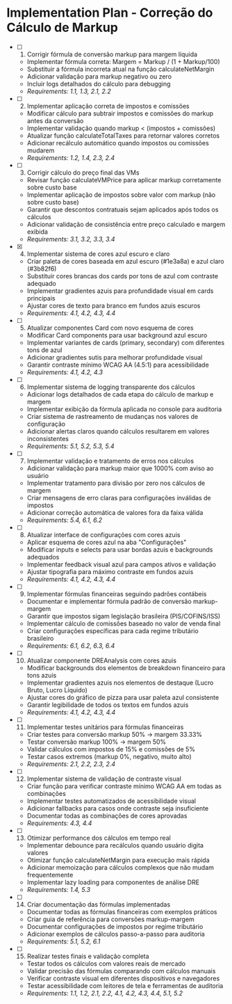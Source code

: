 # Implementation Plan - Correção do Cálculo de Markup

- [ ] 1. Corrigir fórmula de conversão markup para margem líquida
  - Implementar fórmula correta: Margem = Markup / (1 + Markup/100)
  - Substituir a fórmula incorreta atual na função calculateNetMargin
  - Adicionar validação para markup negativo ou zero
  - Incluir logs detalhados do cálculo para debugging
  - _Requirements: 1.1, 1.3, 2.1, 2.2_

- [ ] 2. Implementar aplicação correta de impostos e comissões
  - Modificar cálculo para subtrair impostos e comissões do markup antes da conversão
  - Implementar validação quando markup < (impostos + comissões)
  - Atualizar função calculateTotalTaxes para retornar valores corretos
  - Adicionar recálculo automático quando impostos ou comissões mudarem
  - _Requirements: 1.2, 1.4, 2.3, 2.4_

- [ ] 3. Corrigir cálculo do preço final das VMs
  - Revisar função calculateVMPrice para aplicar markup corretamente sobre custo base
  - Implementar aplicação de impostos sobre valor com markup (não sobre custo base)
  - Garantir que descontos contratuais sejam aplicados após todos os cálculos
  - Adicionar validação de consistência entre preço calculado e margem exibida
  - _Requirements: 3.1, 3.2, 3.3, 3.4_

- [x] 4. Implementar sistema de cores azul escuro e claro




  - Criar paleta de cores baseada em azul escuro (#1e3a8a) e azul claro (#3b82f6)
  - Substituir cores brancas dos cards por tons de azul com contraste adequado
  - Implementar gradientes azuis para profundidade visual em cards principais
  - Ajustar cores de texto para branco em fundos azuis escuros
  - _Requirements: 4.1, 4.2, 4.3, 4.4_

- [ ] 5. Atualizar componentes Card com novo esquema de cores
  - Modificar Card components para usar background azul escuro
  - Implementar variantes de cards (primary, secondary) com diferentes tons de azul
  - Adicionar gradientes sutis para melhorar profundidade visual
  - Garantir contraste mínimo WCAG AA (4.5:1) para acessibilidade
  - _Requirements: 4.1, 4.2, 4.3_

- [ ] 6. Implementar sistema de logging transparente dos cálculos
  - Adicionar logs detalhados de cada etapa do cálculo de markup e margem
  - Implementar exibição da fórmula aplicada no console para auditoria
  - Criar sistema de rastreamento de mudanças nos valores de configuração
  - Adicionar alertas claros quando cálculos resultarem em valores inconsistentes
  - _Requirements: 5.1, 5.2, 5.3, 5.4_

- [ ] 7. Implementar validação e tratamento de erros nos cálculos
  - Adicionar validação para markup maior que 1000% com aviso ao usuário
  - Implementar tratamento para divisão por zero nos cálculos de margem
  - Criar mensagens de erro claras para configurações inválidas de impostos
  - Adicionar correção automática de valores fora da faixa válida
  - _Requirements: 5.4, 6.1, 6.2_

- [ ] 8. Atualizar interface de configurações com cores azuis
  - Aplicar esquema de cores azul na aba "Configurações"
  - Modificar inputs e selects para usar bordas azuis e backgrounds adequados
  - Implementar feedback visual azul para campos ativos e validação
  - Ajustar tipografia para máximo contraste em fundos azuis
  - _Requirements: 4.1, 4.2, 4.3, 4.4_

- [ ] 9. Implementar fórmulas financeiras seguindo padrões contábeis
  - Documentar e implementar fórmula padrão de conversão markup-margem
  - Garantir que impostos sigam legislação brasileira (PIS/COFINS/ISS)
  - Implementar cálculo de comissões baseado no valor de venda final
  - Criar configurações específicas para cada regime tributário brasileiro
  - _Requirements: 6.1, 6.2, 6.3, 6.4_

- [ ] 10. Atualizar componente DREAnalysis com cores azuis
  - Modificar backgrounds dos elementos de breakdown financeiro para tons azuis
  - Implementar gradientes azuis nos elementos de destaque (Lucro Bruto, Lucro Líquido)
  - Ajustar cores do gráfico de pizza para usar paleta azul consistente
  - Garantir legibilidade de todos os textos em fundos azuis
  - _Requirements: 4.1, 4.2, 4.3, 4.4_

- [ ] 11. Implementar testes unitários para fórmulas financeiras
  - Criar testes para conversão markup 50% → margem 33.33%
  - Testar conversão markup 100% → margem 50%
  - Validar cálculos com impostos de 15% e comissões de 5%
  - Testar casos extremos (markup 0%, negativo, muito alto)
  - _Requirements: 2.1, 2.2, 2.3, 2.4_

- [ ] 12. Implementar sistema de validação de contraste visual
  - Criar função para verificar contraste mínimo WCAG AA em todas as combinações
  - Implementar testes automatizados de acessibilidade visual
  - Adicionar fallbacks para casos onde contraste seja insuficiente
  - Documentar todas as combinações de cores aprovadas
  - _Requirements: 4.3, 4.4_

- [ ] 13. Otimizar performance dos cálculos em tempo real
  - Implementar debounce para recálculos quando usuário digita valores
  - Otimizar função calculateNetMargin para execução mais rápida
  - Adicionar memoização para cálculos complexos que não mudam frequentemente
  - Implementar lazy loading para componentes de análise DRE
  - _Requirements: 1.4, 5.3_

- [ ] 14. Criar documentação das fórmulas implementadas
  - Documentar todas as fórmulas financeiras com exemplos práticos
  - Criar guia de referência para conversões markup-margem
  - Documentar configurações de impostos por regime tributário
  - Adicionar exemplos de cálculos passo-a-passo para auditoria
  - _Requirements: 5.1, 5.2, 6.1_

- [ ] 15. Realizar testes finais e validação completa
  - Testar todos os cálculos com valores reais de mercado
  - Validar precisão das fórmulas comparando com cálculos manuais
  - Verificar contraste visual em diferentes dispositivos e navegadores
  - Testar acessibilidade com leitores de tela e ferramentas de auditoria
  - _Requirements: 1.1, 1.2, 2.1, 2.2, 4.1, 4.2, 4.3, 4.4, 5.1, 5.2_